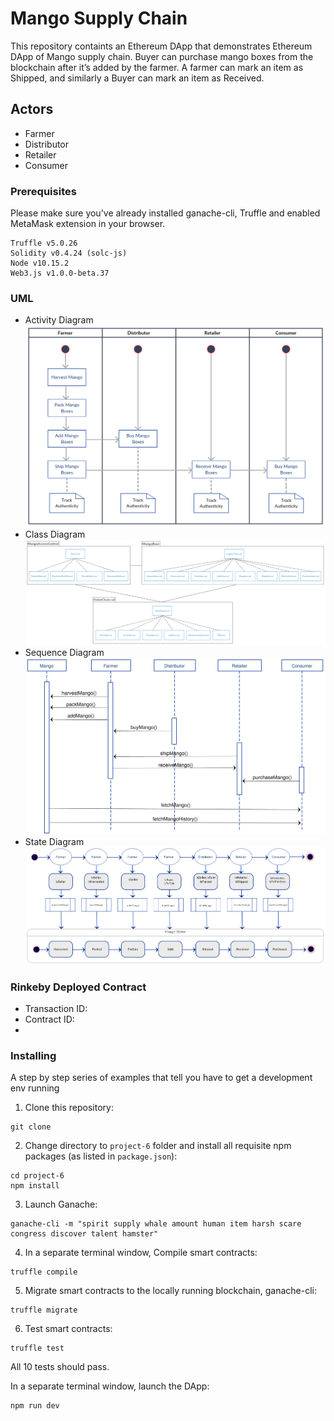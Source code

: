 # Mango Supply Chain

This repository containts an Ethereum DApp that demonstrates Ethereum DApp of Mango supply chain. Buyer can purchase mango boxes from the blockchain after it’s added by the farmer. A farmer can mark an item as Shipped, and similarly a Buyer can mark an item as Received.


## Actors
- Farmer
- Distributor
- Retailer
- Consumer

### Prerequisites

Please make sure you've already installed ganache-cli, Truffle and enabled MetaMask extension in your browser.

```
Truffle v5.0.26
Solidity v0.4.24 (solc-js)
Node v10.15.2
Web3.js v1.0.0-beta.37
```

### UML
- Activity Diagram
![Activity Diagram](https://github.com/Lana20199/MSC/blob/master/UML/Activity.png)
- Class Diagram
![Class Diagram](https://github.com/Lana20199/MSC/blob/master/UML/Class%20Diagram.png)
- Sequence Diagram
![Sequence Diagram](https://github.com/Lana20199/MSC/blob/master/UML/Sequence%20Diagram.png)
- State Diagram
![State Diagram](https://github.com/Lana20199/MSC/blob/master/UML/State.png)

### Rinkeby Deployed Contract 
- Transaction ID:
- Contract ID:
- 

### Installing

A step by step series of examples that tell you have to get a development env running

1. Clone this repository:

```
git clone 
```

2. Change directory to ```project-6``` folder and install all requisite npm packages (as listed in ```package.json```):

```
cd project-6
npm install
```

3. Launch Ganache:

```
ganache-cli -m "spirit supply whale amount human item harsh scare congress discover talent hamster"
```

4. In a separate terminal window, Compile smart contracts:

```
truffle compile
```

5. Migrate smart contracts to the locally running blockchain, ganache-cli:

```
truffle migrate
```

6. Test smart contracts:

```
truffle test
```

All 10 tests should pass.

In a separate terminal window, launch the DApp:

```
npm run dev
```
